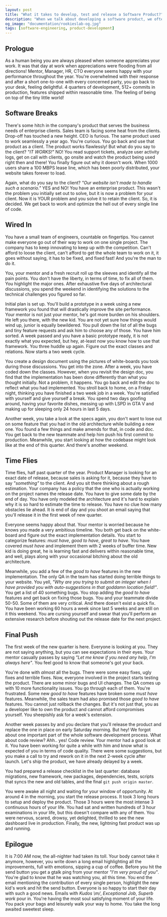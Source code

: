 ```yaml
---
layout: post
title: "What it takes to develop, test and release a Software Product?"
description: "When we talk about developing a software product, we often overlook what goes on in the life of an engineer. The software is not just about code, much like how a journey is not about destination."
og_image: "documentation/rookieslab-og.jpg"
tags: [software-engineering, product-development]
---
```


## Prologue

As a human being you are always pleased when someone appreciates your work. It was that day at work when appreciations were flooding from all directions! Mentor, Manager, HR, CTO everyone seems happy with your performance throughout the year. You're overwhelmed with their response and after a short one-to-one with every concerned party, you go back to your desk, feeling delightful. 4 quarters of development, 512+ commits in production, features shipped within reasonable time. The feeling of being on top of the tiny little world!


## Software Breaks

There's some hitch in the company's product that serves the business needs of enterprise clients. Sales team is facing some heat from the clients. Drop-off has touched a new height. CEO is furious. The same product used to work seamlessly a year ago. You're curious. You go back and use that product as a client. The product works flawlessly! But what do you say to the client? *"IT WORKS!"* NO! You read support tickets, analyze user activity logs, get on call with clients, go onsite and watch the product being used right then and there! You finally figure out why it doesn't work. When 1000 users share a 100 MBPS lease line, which has been poorly distributed, your website takes forever to load.

Again, what do you say to the client? *"Our website isn't made to handle such a scenario."* YES and NO! You have an enterprise product. This wasn't the problem you initially set out to solve, but it is now a problem for your client. Now it is YOUR problem and you solve it to retain the client. So, it is decided. We get back to work and optimize the hell out of every single line of code.

## Wired In

You have a small team of engineers, countable on fingertips. You cannot make everyone go out of their way to work on one single project. The company has to keep innovating to keep up with the competition. Can't afford to loose the client, can't afford to get the whole team to work on it, it goes without saying, it has to be fixed, and fixed fast! And you're the man to do it.

You, your mentor and a fresh recruit roll up the sleeves and identify all the pain points. You don't have the liberty, in terms of time, to fix all of them. You highlight the major ones. After exhaustive five days of architectural discussions, you spend the weekend in identifying the solutions to the technical challenges you figured so far.

Initial plan is set up. You'll build a prototype in a week using a new framework you found that will drastically improve the site performance. Your mentor is not just your mentor, he's got more burden on his shoulders. He left you there, with the new kid. You are not yet sure how things would wind up, junior is equally bewildered. You pull down the list of all the bugs and tiny feature requests and ask him to choose any of those. You have him sorted. A week passed and you have a basic prototype ready, it is not exactly what you expected, but hey, at-least now you know how to use that framework. You three huddle up again. Figure out the exact classes and relations. Now starts a two week cycle.

You create a design document using the pictures of white-boards you took during those discussions. You get into the zone. After a week, you have coded down the classes. However, when you revisit the design doc, you find that the implementation has been done differently than what you thought initially. Not a problem, it happens. You go back and edit the doc to reflect what you had implemented. You stroll back to home, on a Friday night, thinking you have finished a two week job in a week. You're satisfied with yourself and give yourself a break. You spend two days goofing around, having your favorite dishes, messing up with LSPD in GTA V and making up for sleeping only 24 hours in last 5 days.

Another week, you take a look at the specs again, you don't want to lose out on some feature that you had in the old architecture while building a new one. You found a few things and make amends for that, in code and doc. You get back to the new teammate and help him push his first commit to production. Meanwhile, you start looking at how the codebase might look like at the end of this quarter. And there's another weekend.

## Time Flies

Time flies, half past quarter of the year. Product Manager is looking for an exact date of release, because sales is asking for it, because they have to say *"something"* to the client. And you sit there thinking about a rough estimation. Your company has a policy that the one who is actually working on the project names the release date. You have to give some date by the end of day. You have only modeled the architecture and it's hard to explain why it is so hard to estimate the time to release. You have no clue how many obstacles lie ahead. It is end of day and you shoot an email saying that you'll release it in the first week of new quarter. 

Everyone seems happy about that. Your mentor is worried because he knows you made a very ambitious timeline. You both get back on the white-board and figure out the exact implementation details. You start to categorize features: *must have*, *good to have*, *great to have*. You have covered *must have* and implement them with 2 weeks of buffer time. New kid is doing great, he is learning fast and delivers within reasonable time, and well, plays along with your occasional bitching about the old architecture.

Meanwhile, you add a few of the *good to have* features in the new implementation. The only QA in the team has started doing terrible things to your website. You yell, *"Why are you trying to submit an integer when I have provided you with auto-suggestions in that goddamn location field!"*. You get a list of 40 something bugs. You stop adding the *good to have* features and get back on fixing those bugs. You and your teammate divide 50-50. Some of them are very critical. And there doesn't exist a quick fix. You have been working 60 hours a week since last 5 weeks and are still on it this weekend. You are cursing yourself and swear that you'll perform an extensive research before shouting out the release date for the next project.

## Final Push

The first week of the new quarter is here. Everyone is looking at you. They are not saying anything, but you can see expectations in their eyes. Your mentor casually passes by saying *"Let me know if you need any help, I'm always here"*. You feel good to know that someone's got your back. 

You're done with *almost* all the bugs. There were some easy fixes, ugly fixes and terrible fixes. Now, everyone involved in the project starts testing the product. There are some minor bugs and UI changes. The QA comes up with 10 more functionality issues. You go through each of them. You're frustrated. Some new *good to have* features have broken some *must have* features. Meanwhile, the sales team had also promised those *good to have* features. You cannot just rollback the changes. But it's not just that, you as a developer like to own the product and cannot afford compromises yourself. You sheepishly ask for a week's extension. 

Another week passes by and you declare that you'll release the product and replace the one in place on early Saturday morning. But hey! We forgot about one important part of the whole software development process. What about code review? Ahh.. yes! Code review. Your mentor had a good look at it. You have been working for quite a while with him and know what is expected of you in terms of code quality. There were some suggestions, but you make a call to try and rework on it in the next 2-week cycle after launch. Let's ship the product, we have already delayed by a week. 

You had prepared a release checklist in the last quarter: database migrations, new framework, new packages, dependencies, tests, scripts that syncs the new and old tables, and the final `git push origin master`. 

You were awake all night and waiting for your window of opportunity. At around 4 in the morning, you start the release process. It took 3 long hours to setup and deploy the product. Those 3 hours were the most intense 3 continuous hours of your life. You had sat and written hundreds of 3 hour examinations in your life, but this doesn't compare with any of them. You were nervous, scared, drowsy, yet delighted, thrilled to see the new dashboard live in production. Finally, the new, lightning fast product was up and running. 

## Epilogue

It is 7:00 AM now, the all-nighter had taken its toll. Your body cannot take it anymore, however, you write down a long email highlighting all the improvements, full with emotions, sipping a cup of coffee. Before you hit the send button you get a gtalk ping from your mentor *"I'm very proud of you"*. You're glad to know that he was watching you, all this time. You end the email mentioning the contribution of every single person, highlight the new kid's work and hit the send button. Everyone is so happy to start their day with such a good news. Emails with *Kudos \m/*, *Exceptional Job*, *Superb work* pour in. You're having the most soul satisfying moment of your life. You pack your bags and leisurely walk your way to home. You take the long awaited sweetest sleep.
